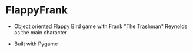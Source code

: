 # FlappyFrank

- Object oriented Flappy Bird game with Frank "The Trashman" Reynolds as the main character

- Built with Pygame 

